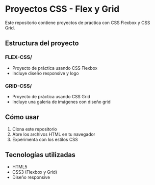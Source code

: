 # Proyectos CSS - Flex y Grid

Este repositorio contiene proyectos de práctica con CSS Flexbox y CSS Grid.

## Estructura del proyecto

### FLEX-CSS/
- Proyecto de práctica usando CSS Flexbox
- Incluye diseño responsive y logo

### GRID-CSS/
- Proyecto de práctica usando CSS Grid
- Incluye una galería de imágenes con diseño grid

## Cómo usar

1. Clona este repositorio
2. Abre los archivos HTML en tu navegador
3. Experimenta con los estilos CSS

## Tecnologías utilizadas

- HTML5
- CSS3 (Flexbox y Grid)
- Diseño responsive
